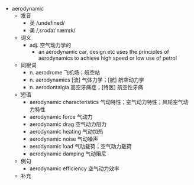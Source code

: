 - aerodynamic
  - 发音
    - 英 /undefined/
    - 美 /,ɛrodaɪ'næmɪk/
  - 词义
    - adj. 空气动力学的
      - an aerodynamic car, design etc uses the principles of aerodynamics to achieve high speed or low use of petrol
  - 同根词
    - n. aerodrome 飞机场；航空站
    - n. aerodynamics [流] 气体力学；[航] 航空动力学
    - n. aerodontalgia 高空牙痛症；[特医] 航空性牙痛
  - 短语
    - aerodynamic characteristics 气动特性；空气动力特性；风轮空气动力特性
    - aerodynamic force 气动力
    - aerodynamic drag 空气动力阻力
    - aerodynamic heating 气动加热
    - aerodynamic noise 气动噪声
    - aerodynamic load 气动载荷；空气动力载荷
    - aerodynamic damping 气动阻尼
  - 例句
    - aerodynamic efficiency 空气动力效率
  - 补充